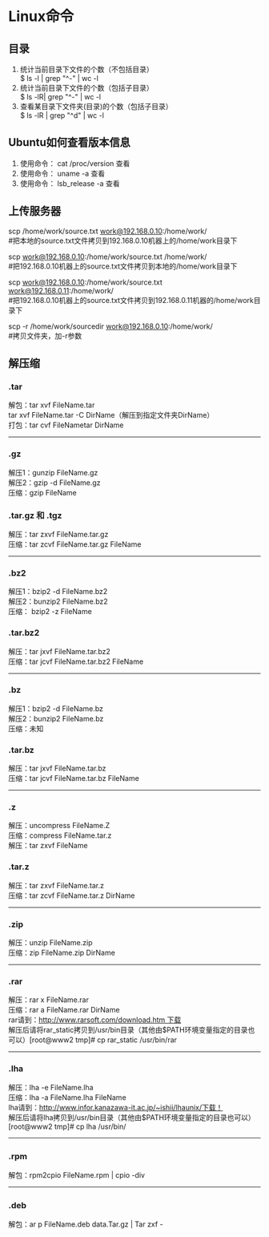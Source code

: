 # Linux命令

## 目录
1. 统计当前目录下文件的个数（不包括目录）  
$ ls -l | grep "^-" | wc -l
2. 统计当前目录下文件的个数（包括子目录）  
$ ls -lR| grep "^-" | wc -l
3. 查看某目录下文件夹(目录)的个数（包括子目录）  
$ ls -lR | grep "^d" | wc -l

## Ubuntu如何查看版本信息
1. 使用命令： cat /proc/version 查看
2. 使用命令： uname -a 查看
3. 使用命令： lsb_release -a 查看

## 上传服务器
scp /home/work/source.txt work@192.168.0.10:/home/work/   
#把本地的source.txt文件拷贝到192.168.0.10机器上的/home/work目录下

scp work@192.168.0.10:/home/work/source.txt /home/work/   
#把192.168.0.10机器上的source.txt文件拷贝到本地的/home/work目录下

scp work@192.168.0.10:/home/work/source.txt work@192.168.0.11:/home/work/   
#把192.168.0.10机器上的source.txt文件拷贝到192.168.0.11机器的/home/work目录下

scp -r /home/work/sourcedir work@192.168.0.10:/home/work/   
#拷贝文件夹，加-r参数

## 解压缩
### .tar
解包：tar xvf FileName.tar   
tar xvf FileName.tar -C DirName（解压到指定文件夹DirName）  
打包：tar cvf FileNametar DirName
***

### .gz
解压1：gunzip FileName.gz  
解压2：gzip -d FileName.gz  
压缩：gzip FileName
### .tar.gz 和 .tgz
解压：tar zxvf FileName.tar.gz  
压缩：tar zcvf FileName.tar.gz FileName
***

### .bz2
解压1：bzip2 -d FileName.bz2  
解压2：bunzip2 FileName.bz2  
压缩： bzip2 -z FileName
### .tar.bz2
解压：tar jxvf FileName.tar.bz2  
压缩：tar jcvf FileName.tar.bz2 FileName
***

### .bz
解压1：bzip2 -d FileName.bz  
解压2：bunzip2 FileName.bz  
压缩：未知
### .tar.bz
解压：tar jxvf FileName.tar.bz  
压缩：tar jcvf FileName.tar.bz FileName
***

### .z
解压：uncompress FileName.Z  
压缩：compress FileName.tar.z  
解压：tar zxvf FileName
### .tar.z
解压：tar zxvf FileName.tar.z  
压缩：tar zcvf FileName.tar.z DirName
***

### .zip
解压：unzip FileName.zip  
压缩：zip FileName.zip DirName
***

### .rar
解压：rar x FileName.rar  
压缩：rar a FileName.rar DirName  
rar请到：http://www.rarsoft.com/download.htm 下载  
解压后请将rar_static拷贝到/usr/bin目录（其他由$PATH环境变量指定的目录也可以）[root@www2 tmp]# cp rar_static /usr/bin/rar
***

### .lha
解压：lha -e FileName.lha  
压缩：lha -a FileName.lha FileName  
lha请到：http://www.infor.kanazawa-it.ac.jp/~ishii/lhaunix/下载！  
解压后请将lha拷贝到/usr/bin目录（其他由$PATH环境变量指定的目录也可以）[root@www2 tmp]# cp lha /usr/bin/
***

### .rpm　　
解包：rpm2cpio FileName.rpm | cpio -div
***

### .deb　　
解包：ar p FileName.deb data.Tar.gz | Tar zxf -